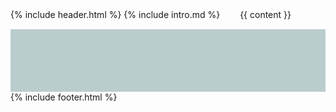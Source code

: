 {% include header.html %}
{% include intro.md %}
　　{{ content }}
<div style="height:100px; background: #bbcccc">

</div>
{% include footer.html %}